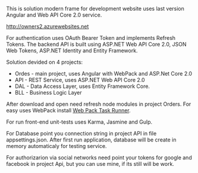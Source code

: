 This is solution modern frame for development website uses last version Angular and Web API Core 2.0 service.

<a href="http://owners2.azurewebsites.net">http://owners2.azurewebsites.net</a>

For authentication uses OAuth Bearer Token and implements Refresh Tokens. 
The backend API is built using ASP.NET Web API Core 2.0, JSON Web Tokens, ASP.NET Identity and Entity Framework.

Solution devided on 4 projects:

- Ordes - main project, uses Angular with WebPack and ASP.Net Core 2.0
- API - REST Service, uses ASP.NET Web API Core 2.0
- DAL - Data Access Layer, uses Entity Framework Core.
- BLL - Business Logic Layer

After download and open need refresh node modules in project Orders. For easy uses WebPack install <a href="https://marketplace.visualstudio.com/items?itemName=MadsKristensen.WebPackTaskRunner">Web Pack Task Runner</a>. 

For run front-end unit-tests uses Karma, Jasmine and Gulp.

For Database point you connection string in project API in file appsettings.json. After first run application, database will be create in memory automaticaly for testing service.

For authorizarion via social networks need point your tokens for google and facebook in project Api, but you can use mine, if its still will be work.
